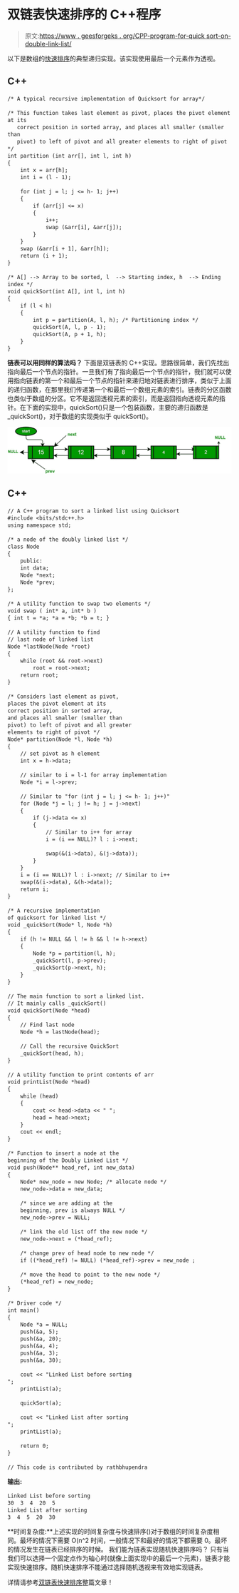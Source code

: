 # 双链表快速排序的 C++程序

> 原文:[https://www . geesforgeks . org/CPP-program-for-quick sort-on-double-link-list/](https://www.geeksforgeeks.org/cpp-program-for-quicksort-on-doubly-linked-list/)

以下是数组的[快速排序](http://en.wikipedia.org/wiki/Quicksort)的典型递归实现。该实现使用最后一个元素作为透视。

## C++

```
/* A typical recursive implementation of Quicksort for array*/

/* This function takes last element as pivot, places the pivot element at its
   correct position in sorted array, and places all smaller (smaller than 
   pivot) to left of pivot and all greater elements to right of pivot */
int partition (int arr[], int l, int h)
{
    int x = arr[h];
    int i = (l - 1);

    for (int j = l; j <= h- 1; j++)
    {
        if (arr[j] <= x)
        {
            i++;
            swap (&arr[i], &arr[j]);
        }
    }
    swap (&arr[i + 1], &arr[h]);
    return (i + 1);
}

/* A[] --> Array to be sorted, l  --> Starting index, h  --> Ending index */
void quickSort(int A[], int l, int h)
{
    if (l < h)
    {        
        int p = partition(A, l, h); /* Partitioning index */
        quickSort(A, l, p - 1);  
        quickSort(A, p + 1, h);
    }
}
```

**链表可以用同样的算法吗？**
下面是双链表的 C++实现。思路很简单，我们先找出指向最后一个节点的指针。一旦我们有了指向最后一个节点的指针，我们就可以使用指向链表的第一个和最后一个节点的指针来递归地对链表进行排序，类似于上面的递归函数，在那里我们传递第一个和最后一个数组元素的索引。链表的分区函数也类似于数组的分区。它不是返回透视元素的索引，而是返回指向透视元素的指针。在下面的实现中，quickSort()只是一个包装函数，主要的递归函数是 _quickSort()，对于数组的实现类似于 quickSort()。

![](img/907e6783a6130c711cfa83c52cb7210e.png)

## C++

```
// A C++ program to sort a linked list using Quicksort 
#include <bits/stdc++.h>
using namespace std;

/* a node of the doubly linked list */
class Node 
{ 
    public:
    int data; 
    Node *next; 
    Node *prev; 
}; 

/* A utility function to swap two elements */
void swap ( int* a, int* b ) 
{ int t = *a; *a = *b; *b = t; } 

// A utility function to find
// last node of linked list 
Node *lastNode(Node *root) 
{ 
    while (root && root->next) 
        root = root->next; 
    return root; 
} 

/* Considers last element as pivot, 
places the pivot element at its 
correct position in sorted array, 
and places all smaller (smaller than 
pivot) to left of pivot and all greater
elements to right of pivot */
Node* partition(Node *l, Node *h) 
{ 
    // set pivot as h element 
    int x = h->data; 

    // similar to i = l-1 for array implementation 
    Node *i = l->prev; 

    // Similar to "for (int j = l; j <= h- 1; j++)" 
    for (Node *j = l; j != h; j = j->next) 
    { 
        if (j->data <= x) 
        { 
            // Similar to i++ for array 
            i = (i == NULL)? l : i->next; 

            swap(&(i->data), &(j->data)); 
        } 
    } 
    i = (i == NULL)? l : i->next; // Similar to i++ 
    swap(&(i->data), &(h->data)); 
    return i; 
} 

/* A recursive implementation 
of quicksort for linked list */
void _quickSort(Node* l, Node *h) 
{ 
    if (h != NULL && l != h && l != h->next) 
    { 
        Node *p = partition(l, h); 
        _quickSort(l, p->prev); 
        _quickSort(p->next, h); 
    } 
} 

// The main function to sort a linked list.
// It mainly calls _quickSort() 
void quickSort(Node *head) 
{ 
    // Find last node 
    Node *h = lastNode(head); 

    // Call the recursive QuickSort 
    _quickSort(head, h); 
} 

// A utility function to print contents of arr 
void printList(Node *head) 
{ 
    while (head) 
    { 
        cout << head->data << " "; 
        head = head->next; 
    } 
    cout << endl; 
} 

/* Function to insert a node at the 
beginning of the Doubly Linked List */
void push(Node** head_ref, int new_data) 
{ 
    Node* new_node = new Node; /* allocate node */
    new_node->data = new_data; 

    /* since we are adding at the
    beginning, prev is always NULL */
    new_node->prev = NULL; 

    /* link the old list off the new node */
    new_node->next = (*head_ref); 

    /* change prev of head node to new node */
    if ((*head_ref) != NULL) (*head_ref)->prev = new_node ; 

    /* move the head to point to the new node */
    (*head_ref) = new_node; 
} 

/* Driver code */
int main() 
{ 
    Node *a = NULL; 
    push(&a, 5); 
    push(&a, 20); 
    push(&a, 4); 
    push(&a, 3); 
    push(&a, 30); 

    cout << "Linked List before sorting 
"; 
    printList(a); 

    quickSort(a); 

    cout << "Linked List after sorting 
"; 
    printList(a); 

    return 0; 
} 

// This code is contributed by rathbhupendra
```

**输出:**

```
Linked List before sorting
30  3  4  20  5
Linked List after sorting
3  4  5  20  30
```

**时间复杂度:**上述实现的时间复杂度与快速排序()对于数组的时间复杂度相同。最坏的情况下需要 O(n^2 时间，一般情况下和最好的情况下都需要 0。最坏的情况发生在链表已经排序的时候。
我们能为链表实现随机快速排序吗？
只有当我们可以选择一个固定点作为轴心时(就像上面实现中的最后一个元素)，链表才能实现快速排序。随机快速排序不能通过选择随机透视来有效地实现链表。

详情请参考[双链表快速排序](https://www.geeksforgeeks.org/quicksort-for-linked-list/)整篇文章！